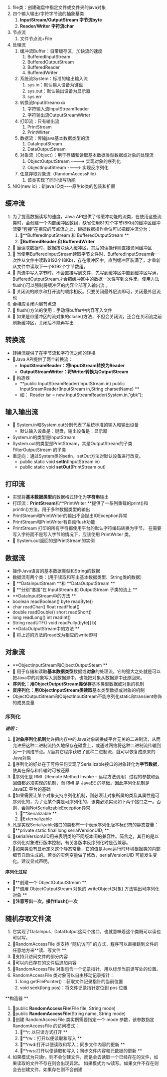1. file类：创建磁盘中指定文件或文件夹的java对象
2. 四个输入输出/字符字节流的抽象基类
   1. **InputStream/OutputStream**  **字节流byte**
   2. **Reader/Writer** **字符流char**
3. 节点流
   1. 文件节点流+File
4. 处理流
   1. 缓冲流Buffer：自带缓存区，加快流的速度
      1. BufferedInputStream
      2. BufferedOutputStream
      3. BufferedReader
      4. BufferedWriter
   2. 系统流System：标准的输出输入流
      1. sys.in：默认输入设备为键盘
      2. sys.out：默认输出设备为显示器
      3. sys.err
   3. 转换流InputStreamxxx
      1. 字符输入流InputStreamReader
      2. 字符输出流OutputStreamWirter
   4. 打印流：只有输出流
      1. PrintStream
      2. PrintWirter
   5. 数据流：传输java基本数据类型的流
      1. DataInputStream
      2. DataOutputStream
   6. 对象流（Object）：用于存储和读取基本数据类型数据或对象的处理流
      1. ObjectOutputStream ----> 实现对象的序列化
      2. ObjectInputStream    ----> 实现反序列化
   7. 任意存取对象流（RandomAccessFile）
      1. 该类实现了同时读写功能
5. NIO(new io)：新java IO类----原生io类的包装和扩展
<a name="cIH0S"></a>
## 缓冲流

1. 为了提高数据读写的速度，Java API提供了带缓冲功能的流类，在使用这些流类时，会创建一个内部缓冲区数组，缺省使用8192个字节(8Kb)的缓冲区缓冲流要“套接”在相应的节点流之上，根据数据操作单位可以把缓冲流分为： 
   1. **BufferedInputStream 和 BufferedOutputStream **
   2. **BufferedReader 和 BufferedWriter**
2.  当读取数据时，数据按块读入缓冲区，其后的读操作则直接访问缓冲区 
3.  当使用BufferedInputStream读取字节文件时，BufferedInputStream会一次性从文件中读取8192个(8Kb)，存在缓冲区中，直到缓冲区装满了，才重新从文件中读取下一个8192个字节数组。 
4.  向流中写入字节时，不会直接写到文件，先写到缓冲区中直到缓冲区写满， BufferedOutputStream才会把缓冲区中的数据一次性写到文件里。使用方法 flush()可以强制将缓冲区的内容全部写入输出流 。
5.  关闭流的顺序和打开流的顺序相反。只要关闭最外层流即可，关闭最外层流也 
6. 会相应关闭内层节点流
7.  flush()方法的使用：手动将buffer中内容写入文件 
8.  如果是带缓冲区的流对象的close()方法，不但会关闭流，还会在关闭流之前刷新缓冲区，关闭后不能再写出
<a name="sfeN8"></a>
## 转换流

- 转换流提供了在字节流和字符流之间的转换
- Java API提供了两个转换流： 
   - **InputStreamReader：将InputStream转换为Reader**
   - **OutputStreamWriter：将Writer转换为OutputStream**
-  构造器 
   - **public InputStreamReader(InputStream in) public InputSreamReader(InputStream in,String charsetName) **
   - 如： Reader isr = new InputStreamReader(System.in,”gbk”);
<a name="SdEXt"></a>
## 输入输出流

-  System.in和System.out分别代表了系统标准的输入和输出设备 
   - 默认输入设备是：键盘，输出设备是：显示器 
- System.in的类型是InputStream 
- System.out的类型是PrintStream，其是OutputStream的子类FilterOutputStream 的子类 
- 重定向：通过System类的setIn，setOut方法对默认设备进行改变。 
   - public static void **setIn**(InputStream in) 
   - public static void **setOut**(PrintStream out)
<a name="z24ad"></a>
## 打印流

- 实现将**基本数据类型**的数据格式转化为**字符串**输出 
- 打印流：**PrintStream**和**PrintWriter **提供了一系列重载的print()和println()方法，用于多种数据类型的输出 
- PrintStream和PrintWriter的输出不会抛出IOException异常 
- PrintStream和PrintWriter有自动flush功能 
- PrintStream 打印的所有字符都使用平台的默认字符编码转换为字节。 在需要写入字符而不是写入字节的情况下，应该使用 PrintWriter 类。 
-  System.out返回的是PrintStream的实例
<a name="dnpct"></a>
## 数据流

- 操作Java语言的基本数据类型和String的数据
- 数据流有两个类：(用于读取和写出基本数据类型、String类的数据） 
-  **DataInputStream **和 **DataOutputStream **
-  **分别“套接”在 InputStream 和 OutputStream 子类的流上 **
- **DataInputStream中的方法 **
- boolean readBoolean()     byte readByte() 
- char readChar()                 float readFloat() 
- double readDouble()        short readShort() 
- long readLong()                int readInt() 
- String readUTF()                void readFully(byte[] b) 
- **DataOutputStream中的方法 **
-  将上述的方法的read改为相应的write即可
<a name="HCjaF"></a>
## 对象流

- **ObjectInputStream和OjbectOutputSteam **
-  用于存储和读取**基本数据类型**数据或**对象**的处理流。它的强大之处就是可以把Java中的对象写入到数据源中，也能把对象从数据源中还原回来。 
- **序列化：**用ObjectOutputStream类**保存**基本类型数据或对象的机制 
- **反序列化：**用ObjectInputStream类**读取**基本类型数据或对象的机制 
- ObjectOutputStream和ObjectInputStream不能序列化static和transient修饰的成员变量
<a name="rwNcv"></a>
### 序列化
**_说明：_**

1. **对象序列化机制**允许把内存中的Java对象转换成平台无关的二进制流，从而允许把这种二进制流持久地保存在磁盘上，或通过网络将这种二进制流传输到另一个网络节点。//当其它程序获取了这种二进制流，就可以恢复成原来的Java对象 
2. 序列化的好处在于可将任何实现了Serializable接口的对象转化为**字节数据**，使其在保存和传输时可被还原 
3. 序列化是 RMI（Remote Method Invoke – 远程方法调用）过程的参数和返回值都必须实现的机制，而 RMI 是 JavaEE 的基础。因此序列化机制是JavaEE 平台的基础 
4. 如果需要让某个对象支持序列化机制，则必须让对象所属的类及其属性是可序列化的，为了让某个类是可序列化的，该类必须实现如下两个接口之一。否则，会抛NotSerializableException异常 
   1. **Serializable **
   2. Externalizable
5. 凡是实现Serializable接口的类都有一个表示序列化版本标识符的静态变量：**private static final long serialVersionUID; **
6. serialVersionUID用来表明类的不同版本间的兼容性。简言之，其目的是以序列化对象进行版本控制，有关各版本反序列化时是否兼容。 
7. 如果类没有显示定义这个静态常量，它的值是Java运行时环境根据类的内部细节自动生成的。若类的实例变量做了修改，serialVersionUID 可能发生变化。建议显式声明。 

**序列化过程**

- **创建一个 ObjectOutputStream **
- **调用 ObjectOutputStream 对象的 writeObject(对象) 方法输出可序列化对象 **
- **注意写出一次，操作flush()一次**
<a name="dCUB1"></a>
## **随机存取文件流**

1. 它实现了DataInput、DataOutput这两个接口，也就意味着这个类既可以读也可以写。 
2. RandomAccessFile 类支持 “随机访问” 的方式，程序可以直接跳到文件的任意地方来**读、写文件 **
3. 支持只访问文件的部分内容 
4. 可以向已存在的文件后追加内容 
5. RandomAccessFile 对象包含一个记录指针，用以标示当前读写处的位置。 
6. RandomAccessFile 类对象可以自由移动记录指针： 
   1. long getFilePointer()：获取文件记录指针的当前位置 
   2. void seek(long pos)：将文件记录指针定位到 pos 位置

**构造器 **

1. public **RandomAccessFile**(File file, String mode) 
2. public **RandomAccessFile**(String name, String mode) 
3. 创建 RandomAccessFile 类实例需要指定一个 mode 参数，该参数指定 RandomAccessFile 的访问模式： 
   1. **r: 以只读方式打开 **
   2. **rw：打开以便读取和写入 **
   3. **rwd:打开以便读取和写入；同步文件内容的更新 **
   4. **rws:打开以便读取和写入；同步文件内容和元数据的更新 **
4. 如果模式为只读r。则不会创建文件，而是会去读取一个已经存在的文件，如果读取的文件不存在则会出现异常。 如果模式为rw读写。如果文件不存在则会去创建文件，如果存在则不会创建
